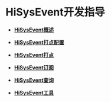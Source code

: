 # HiSysEvent开发指导



- **[HiSysEvent概述](subsys-dfx-hisysevent-overview.md)**

- **[HiSysEvent打点配置](subsys-dfx-hisysevent-logging-config.md)**

- **[HiSysEvent打点](subsys-dfx-hisysevent-logging.md)**

- **[HiSysEvent订阅](subsys-dfx-hisysevent-listening.md)**

- **[HiSysEvent查询](subsys-dfx-hisysevent-query.md)**

- **[HiSysEvent工具](subsys-dfx-hisysevent-tool.md)**